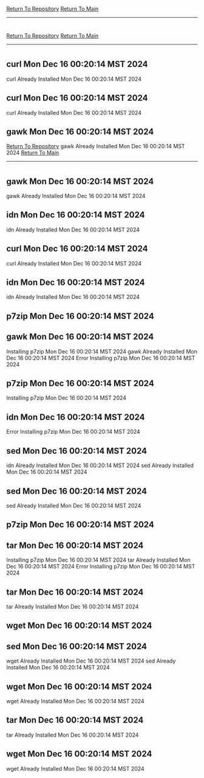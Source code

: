 [Return To Repository](https://github.com/DigitalWarrior/piholeparser/)
[Return To Main](https://github.com/DigitalWarrior/piholeparser/blob/master/RecentRunLogs/Mainlog.md)
____________________________________
# 
[Return To Repository](https://github.com/DigitalWarrior/piholeparser/)
[Return To Main](https://github.com/DigitalWarrior/piholeparser/blob/master/RecentRunLogs/Mainlog.md)
____________________________________
# 
## curl Mon Dec 16 00:20:14 MST 2024
curl Already Installed Mon Dec 16 00:20:14 MST 2024
## curl Mon Dec 16 00:20:14 MST 2024
curl Already Installed Mon Dec 16 00:20:14 MST 2024
## gawk Mon Dec 16 00:20:14 MST 2024
[Return To Repository](https://github.com/DigitalWarrior/piholeparser/)
gawk Already Installed Mon Dec 16 00:20:14 MST 2024
[Return To Main](https://github.com/DigitalWarrior/piholeparser/blob/master/RecentRunLogs/Mainlog.md)
____________________________________
# 
## gawk Mon Dec 16 00:20:14 MST 2024
gawk Already Installed Mon Dec 16 00:20:14 MST 2024
## idn Mon Dec 16 00:20:14 MST 2024
idn Already Installed Mon Dec 16 00:20:14 MST 2024
## curl Mon Dec 16 00:20:14 MST 2024
curl Already Installed Mon Dec 16 00:20:14 MST 2024
## idn Mon Dec 16 00:20:14 MST 2024
idn Already Installed Mon Dec 16 00:20:14 MST 2024
## p7zip Mon Dec 16 00:20:14 MST 2024
## gawk Mon Dec 16 00:20:14 MST 2024
Installing p7zip Mon Dec 16 00:20:14 MST 2024
gawk Already Installed Mon Dec 16 00:20:14 MST 2024
Error Installing p7zip Mon Dec 16 00:20:14 MST 2024
## p7zip Mon Dec 16 00:20:14 MST 2024
Installing p7zip Mon Dec 16 00:20:14 MST 2024
## idn Mon Dec 16 00:20:14 MST 2024
Error Installing p7zip Mon Dec 16 00:20:14 MST 2024
## sed Mon Dec 16 00:20:14 MST 2024
idn Already Installed Mon Dec 16 00:20:14 MST 2024
sed Already Installed Mon Dec 16 00:20:14 MST 2024
## sed Mon Dec 16 00:20:14 MST 2024
sed Already Installed Mon Dec 16 00:20:14 MST 2024
## p7zip Mon Dec 16 00:20:14 MST 2024
## tar Mon Dec 16 00:20:14 MST 2024
Installing p7zip Mon Dec 16 00:20:14 MST 2024
tar Already Installed Mon Dec 16 00:20:14 MST 2024
Error Installing p7zip Mon Dec 16 00:20:14 MST 2024
## tar Mon Dec 16 00:20:14 MST 2024
tar Already Installed Mon Dec 16 00:20:14 MST 2024
## wget Mon Dec 16 00:20:14 MST 2024
## sed Mon Dec 16 00:20:14 MST 2024
wget Already Installed Mon Dec 16 00:20:14 MST 2024
sed Already Installed Mon Dec 16 00:20:14 MST 2024
## wget Mon Dec 16 00:20:14 MST 2024
wget Already Installed Mon Dec 16 00:20:14 MST 2024
## tar Mon Dec 16 00:20:14 MST 2024
tar Already Installed Mon Dec 16 00:20:14 MST 2024
## wget Mon Dec 16 00:20:14 MST 2024
wget Already Installed Mon Dec 16 00:20:14 MST 2024
